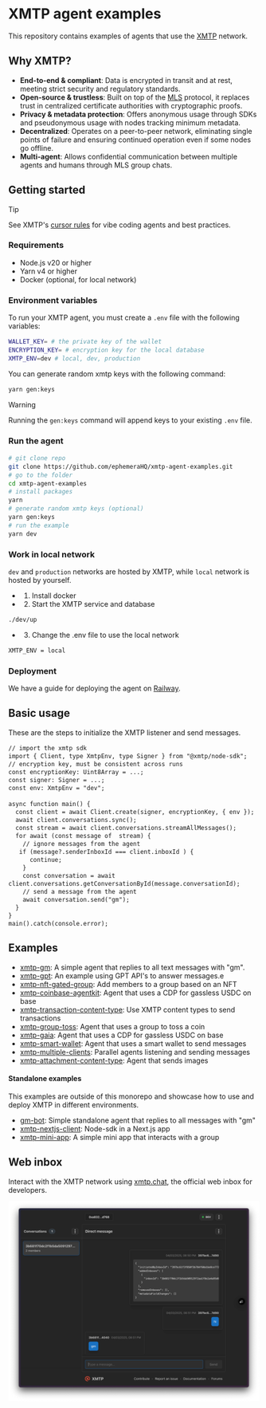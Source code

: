 # XMTP agent examples

This repository contains examples of agents that use the [XMTP](https://docs.xmtp.org/) network.

## Why XMTP?

- **End-to-end & compliant**: Data is encrypted in transit and at rest, meeting strict security and regulatory standards.
- **Open-source & trustless**: Built on top of the [MLS](https://messaginglayersecurity.rocks/) protocol, it replaces trust in centralized certificate authorities with cryptographic proofs.
- **Privacy & metadata protection**: Offers anonymous usage through SDKs and pseudonymous usage with nodes tracking minimum metadata.
- **Decentralized**: Operates on a peer-to-peer network, eliminating single points of failure and ensuring continued operation even if some nodes go offline.
- **Multi-agent**: Allows confidential communication between multiple agents and humans through MLS group chats.

## Getting started

> [!TIP]
> See XMTP's [cursor rules](/.cursor/README.md) for vibe coding agents and best practices.

### Requirements

- Node.js v20 or higher
- Yarn v4 or higher
- Docker (optional, for local network)

### Environment variables

To run your XMTP agent, you must create a `.env` file with the following variables:

```bash
WALLET_KEY= # the private key of the wallet
ENCRYPTION_KEY= # encryption key for the local database
XMTP_ENV=dev # local, dev, production
```

You can generate random xmtp keys with the following command:

```bash
yarn gen:keys
```

> [!WARNING]
> Running the `gen:keys` command will append keys to your existing `.env` file.

### Run the agent

```bash
# git clone repo
git clone https://github.com/ephemeraHQ/xmtp-agent-examples.git
# go to the folder
cd xmtp-agent-examples
# install packages
yarn
# generate random xmtp keys (optional)
yarn gen:keys
# run the example
yarn dev
```

### Work in local network

`dev` and `production` networks are hosted by XMTP, while `local` network is hosted by yourself.

- 1. Install docker
- 2. Start the XMTP service and database

```bash
./dev/up
```

- 3. Change the .env file to use the local network

```bash
XMTP_ENV = local
```

### Deployment

We have a guide for deploying the agent on [Railway](https://github.com/ephemeraHQ/xmtp-agent-examples/discussions/77).

## Basic usage

These are the steps to initialize the XMTP listener and send messages.

```tsx
// import the xmtp sdk
import { Client, type XmtpEnv, type Signer } from "@xmtp/node-sdk";
// encryption key, must be consistent across runs
const encryptionKey: Uint8Array = ...;
const signer: Signer = ...;
const env: XmtpEnv = "dev";

async function main() {
  const client = await Client.create(signer, encryptionKey, { env });
  await client.conversations.sync();
  const stream = await client.conversations.streamAllMessages();
  for await (const message of  stream) {
    // ignore messages from the agent
   if (message?.senderInboxId === client.inboxId ) {
      continue;
    }
    const conversation = await client.conversations.getConversationById(message.conversationId);
    // send a message from the agent
    await conversation.send("gm");
  }
}
main().catch(console.error);
```

## Examples

- [xmtp-gm](/examples/xmtp-gm/): A simple agent that replies to all text messages with "gm".
- [xmtp-gpt](/examples/xmtp-gpt/): An example using GPT API's to answer messages.e
- [xmtp-nft-gated-group](/examples/xmtp-nft-gated-group/): Add members to a group based on an NFT
- [xmtp-coinbase-agentkit](/examples/xmtp-coinbase-agentkit/): Agent that uses a CDP for gassless USDC on base
- [xmtp-transaction-content-type](/examples/xmtp-transaction-content-type/): Use XMTP content types to send transactions
- [xmtp-group-toss](/examples/xmtp-group-toss/): Agent that uses a group to toss a coin
- [xmtp-gaia](/examples/xmtp-gaia/): Agent that uses a CDP for gassless USDC on base
- [xmtp-smart-wallet](/examples/xmtp-smart-wallet/): Agent that uses a smart wallet to send messages
- [xmtp-multiple-clients](/examples/xmtp-multiple-clients/): Parallel agents listening and sending messages
- [xmtp-attachment-content-type](/examples/xmtp-attachment-content-type/): Agent that sends images

#### Standalone examples

This examples are outside of this monorepo and showcase how to use and deploy XMTP in different environments.

- [gm-bot](https://github.com/xmtp/gm-bot): Simple standalone agent that replies to all messages with "gm"
- [xmtp-nextjs-client](https://github.com/xmtp/xmtp-nextjs-client/): Node-sdk in a Next.js app
- [xmtp-mini-app](https://github.com/ephemeraHQ/xmtp-mini-app): A simple mini app that interacts with a group

## Web inbox

Interact with the XMTP network using [xmtp.chat](https://xmtp.chat), the official web inbox for developers.

![](/examples/xmtp-gm/screenshot.png)
